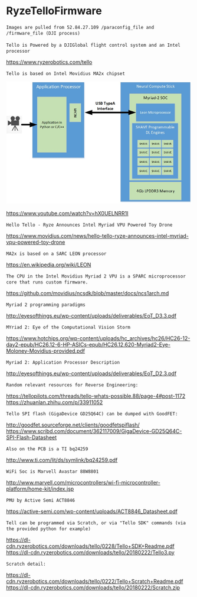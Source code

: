 # RyzeTelloFirmware
```Firmware images for hacking, reverse engineering, and teardown of the Ryze / DJI / Intel Movidius Tello
Images are pulled from 52.84.27.109 /paraconfig_file and /firmware_file (DJI process)

Tello is Powered by a DJIGlobal flight control system and an Intel processor
```
https://www.ryzerobotics.com/tello
```
Tello is based on Intel Movidius MA2x chipset
```
![](https://github.com/movidius/ncsdk/blob/master/docs/images/NCS1_ArchDiagram.jpg)

https://www.youtube.com/watch?v=hX0UELNRR1I
```
Hello Tello - Ryze Announces Intel Myriad VPU Powered Toy Drone
```
https://www.movidius.com/news/hello-tello-ryze-announces-intel-myriad-vpu-powered-toy-drone
```
MA2x is based on a SARC LEON processor
```
https://en.wikipedia.org/wiki/LEON

```
The CPU in the Intel Movidius Myriad 2 VPU is a SPARC microprocessor core that runs custom firmware.
```
https://github.com/movidius/ncsdk/blob/master/docs/ncs1arch.md

```
Myriad 2 programming paradigms
```
http://eyesofthings.eu/wp-content/uploads/deliverables/EoT_D3.3.pdf
```
MYriad 2: Eye of the Computational Vision Storm
```
https://www.hotchips.org/wp-content/uploads/hc_archives/hc26/HC26-12-day2-epub/HC26.12-6-HP-ASICs-epub/HC26.12.620-Myriad2-Eye-Moloney-Movidius-provided.pdf
```
Myriad 2: Application Processor Description
```
http://eyesofthings.eu/wp-content/uploads/deliverables/EoT_D2.3.pdf
```
Random relevant resources for Reverse Engineering:
```
https://tellopilots.com/threads/tello-whats-possible.88/page-4#post-1172
https://zhuanlan.zhihu.com/p/33911052
```
Tello SPI flash (GigaDevice GD25Q64C) can be dumped with GoodFET:
```
http://goodfet.sourceforge.net/clients/goodfetspiflash/
https://www.scribd.com/document/362117009/GigaDevice-GD25Q64C-SPI-Flash-Datasheet
```
Also on the PCB is a TI bq24259
```
http://www.ti.com/lit/ds/symlink/bq24259.pdf
```
WiFi Soc is Marvell Avastar 88W8801
```
http://www.marvell.com/microcontrollers/wi-fi-microcontroller-platform/home-kit/index.jsp
```
PMU by Active Semi ACT8846
```
https://active-semi.com/wp-content/uploads/ACT8846_Datasheet.pdf
```
Tell can be programmed via Scratch, or via "Tello SDK" commands (via the provided python for example)
```
https://dl-cdn.ryzerobotics.com/downloads/tello/0228/Tello+SDK+Readme.pdf
https://dl-cdn.ryzerobotics.com/downloads/tello/20180222/Tello3.py
```
Scratch detail:
```
https://dl-cdn.ryzerobotics.com/downloads/tello/0222/Tello+Scratch+Readme.pdf
https://dl-cdn.ryzerobotics.com/downloads/tello/20180222/Scratch.zip


